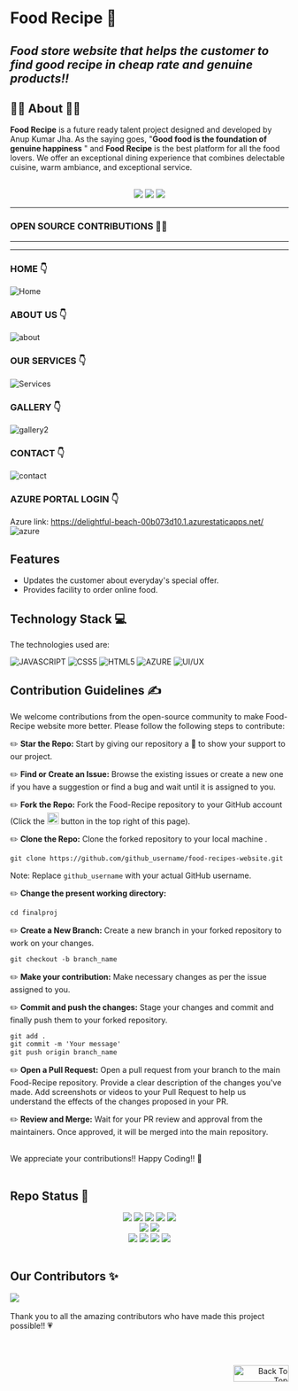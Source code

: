 
<div id="top"></div>

# Food Recipe 🎍

## _Food store website that helps the customer to find good recipe in cheap rate and genuine products!!_

## 👨‍🍳 About 👩‍🍳

**Food Recipe** is a future ready talent project designed and developed by Anup Kumar Jha. As the saying goes, "**Good food is the foundation of genuine happiness** " and **Food Recipe** is the best platform for all the food lovers. We offer an exceptional dining experience that combines delectable cuisine, warm ambiance, and exceptional service.

<br>

<div align="center">
 <img src="https://forthebadge.com/images/badges/built-with-love.svg" />
 <img src="https://forthebadge.com/images/badges/uses-brains.svg" />
 <img src="https://forthebadge.com/images/badges/powered-by-responsibility.svg" />
</div>

---

 ###  OPEN SOURCE CONTRIBUTIONS 👩‍💻

---




---

### HOME 👇
![Home](https://github.com/Anikinee/finalproj/assets/101719881/c85f5387-0307-482a-b5cf-b3306da37343)

### ABOUT US 👇
![about](https://github.com/Anikinee/finalproj/assets/101719881/ef386144-f230-4fd9-b7b3-958a777a3ce1)

### OUR SERVICES 👇
![Services](https://github.com/Anikinee/finalproj/assets/101719881/0fd40c26-21a1-4cac-8982-5f3dbf232e59)

### GALLERY 👇
![gallery2](https://github.com/Anikinee/finalproj/assets/101719881/2e129442-f038-4e89-b5a4-f02a97152854)

### CONTACT 👇
![contact](https://github.com/Anikinee/finalproj/assets/101719881/15ea7720-fa0d-4d8a-a70c-3ca38ec5339c)

### AZURE PORTAL LOGIN 👇
Azure link:  https://delightful-beach-00b073d10.1.azurestaticapps.net/ 
![azure](https://github.com/Anikinee/finalproj/assets/101719881/43ababbf-f522-4954-84b7-2111e6a303d5)

## Features

- Updates the customer about everyday's special offer.
- Provides facility to order online food.

## Technology Stack 💻

The technologies used are:

![JAVASCRIPT](https://img.shields.io/badge/JavaScript-F7DF1E?style=for-the-badge&logo=javascript&logoColor=black)
![CSS5](https://img.shields.io/badge/CSS3-1572B6?style=for-the-badge&logo=css3&logoColor=white)
![HTML5](https://img.shields.io/badge/HTML5-E34F26?style=for-the-badge&logo=html5&logoColor=white)
![AZURE](https://img.shields.io/badge/Microsoft_Azure-0089D6?style=for-the-badge&logo=microsoft-azure&logoColor=white)
![UI/UX](https://img.shields.io/badge/UI/UX-green?style=for-the-badge)
<br>

## Contribution Guidelines ✍️

We welcome contributions from the open-source community to make Food-Recipe website more better. Please follow the following steps to contribute:

 ✏️ <b>Star the Repo:</b> Start by giving our repository a 🌟 to show your support to our project.

 ✏️ <b>Find or Create an Issue:</b> Browse the existing issues or create a new one if you have a suggestion or find a bug and wait until it is assigned to you.

 ✏️ <b>Fork the Repo:</b> Fork the Food-Recipe repository to your GitHub account (Click the <a href="https://github.com/Anupkjha2601/food-recipes-website/fork"><img src="https://i.imgur.com/G4z1kEe.png" height="21" width="21"></a> button in the top right of this page).
 
 ✏️ <b>Clone the Repo:</b> Clone the forked repository to your local machine .
 ```markdown
 git clone https://github.com/github_username/food-recipes-website.git
 ```
 Note: Replace `github_username` with your actual GitHub username.
 
 ✏️ <b>Change the present working directory:</b> 
 ```markdown
 cd finalproj
 ```
 
 ✏️ <b>Create a New Branch:</b> Create a new branch in your forked repository to work on your changes.
 ```markdown
 git checkout -b branch_name
 ```

 ✏️ <b>Make your contribution:</b> Make necessary changes as per the issue assigned to you.
 
 ✏️ <b>Commit and push the changes:</b> Stage your changes and commit and finally push them to your forked repository.
 ```markdown
 git add .
 git commit -m 'Your message'
 git push origin branch_name
 ```
 
 ✏️ <b>Open a Pull Request:</b> Open a pull request from your branch to the main Food-Recipe repository. Provide a clear description of the changes you've made. Add screenshots or videos to your Pull Request to help us understand the effects of the changes proposed in your PR.

✏️ <b>Review and Merge:</b> Wait for your PR review and approval from the maintainers.
Once approved, it will be merged into the main repository.

<br>
We appreciate your contributions!! Happy Coding!! 🤍
<br><br>

## Repo Status 🌟


<div align="center">
	<img src="https://img.shields.io/github/repo-size/Anupkjha2601/food-recipes-website?style=for-the-badge" />
	<img src="https://img.shields.io/github/stars/Anupkjha2601/food-recipes-website?style=for-the-badge&color=yellow" />
	<img src="https://img.shields.io/github/forks/Anupkjha2601/food-recipes-website?style=for-the-badge&color=seagreen" />
	<img src="https://img.shields.io/github/contributors/Anupkjha2601/food-recipes-website?style=for-the-badge&color=critical" />
	<img src="https://img.shields.io/github/last-commit/Anupkjha2601/food-recipes-website?style=for-the-badge&color=seagreen" />
</div>
<div align="center">
 <img src="https://img.shields.io/github/languages/count/Anupkjha2601/food-recipes-website?style=for-the-badge&color=lightpink">
<img src="https://api.visitorbadge.io/api/visitors?path=https%3A%2F%2Fgithub.com%2FAnupkjha2601%2Ffood-recipes-website&label=visitors&countColor=%237B1E7A&style=for-the-badge&labelStyle=upper" />
</div> 
<div align="center">
	<img src="https://img.shields.io/github/issues/Anupkjha2601/food-recipes-website?style=for-the-badge&color=green" />
	<img src="https://img.shields.io/github/issues-closed/Anupkjha2601/food-recipes-website?style=for-the-badge&color=orange" />
	<img src="https://img.shields.io/github/issues-pr/Anupkjha2601/food-recipes-website.svg?style=for-the-badge&color=green" />
	<img src="https://img.shields.io/github/issues-pr-closed/Anupkjha2601/food-recipes-website?style=for-the-badge&color=orange" />
</div>
<br>

## Our Contributors ✨
<a href="https://github.com/Anupkjha2601/food-recipes-website/graphs/contributors">
  <img align="center" src="https://contrib.rocks/image?max=100&repo=Anupkjha2601/food-recipes-website" />
</a> 
<br><br>
Thank you to all the amazing contributors who have made this project possible!! 💗

<br><br>

<p align="right"><a href="#top"><img src="https://img.shields.io/badge/Move%20to%20top-Blue?style=plastic&color=blue" alt="Back To Top" height="30" width="100"></a></p>

